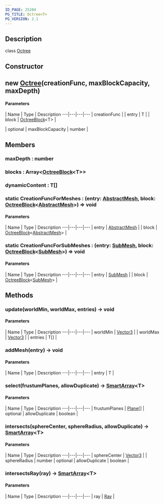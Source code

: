 ```yaml
---
ID_PAGE: 25204
PG_TITLE: Octree<T>
PG_VERSION: 2.1
---
```

## Description

class [Octree](/classes/3.1/Octree)



## Constructor

## new [Octree](/classes/3.1/Octree)(creationFunc, maxBlockCapacity, maxDepth)



#### Parameters
 | Name | Type | Description
---|---|---|---
 | creationFunc |  | entry | T | 
 | block | [OctreeBlock](/classes/3.1/OctreeBlock)&lt;T&gt; | 

 | 
optional | maxBlockCapacity | number | 
## Members

### maxDepth : number


### blocks : Array&lt;[OctreeBlock](/classes/3.1/OctreeBlock)&lt;T&gt;&gt;


### dynamicContent : T[]


### static CreationFuncForMeshes : (entry: [AbstractMesh](/classes/3.1/AbstractMesh), block: [OctreeBlock](/classes/3.1/OctreeBlock)&lt;[AbstractMesh](/classes/3.1/AbstractMesh)&gt;) =&gt; void



#### Parameters
 | Name | Type | Description
---|---|---|---
 | entry | [AbstractMesh](/classes/3.1/AbstractMesh) | 
 | block | [OctreeBlock](/classes/3.1/OctreeBlock)&lt;[AbstractMesh](/classes/3.1/AbstractMesh)&gt; | 
### static CreationFuncForSubMeshes : (entry: [SubMesh](/classes/3.1/SubMesh), block: [OctreeBlock](/classes/3.1/OctreeBlock)&lt;[SubMesh](/classes/3.1/SubMesh)&gt;) =&gt; void



#### Parameters
 | Name | Type | Description
---|---|---|---
 | entry | [SubMesh](/classes/3.1/SubMesh) | 
 | block | [OctreeBlock](/classes/3.1/OctreeBlock)&lt;[SubMesh](/classes/3.1/SubMesh)&gt; | 
## Methods

### update(worldMin, worldMax, entries) &rarr; void



#### Parameters
 | Name | Type | Description
---|---|---|---
 | worldMin | [Vector3](/classes/3.1/Vector3) | 
 | worldMax | [Vector3](/classes/3.1/Vector3) | 
 | entries | T[] | 
### addMesh(entry) &rarr; void



#### Parameters
 | Name | Type | Description
---|---|---|---
 | entry | T | 

### select(frustumPlanes, allowDuplicate) &rarr; [SmartArray](/classes/3.1/SmartArray)&lt;T&gt;



#### Parameters
 | Name | Type | Description
---|---|---|---
 | frustumPlanes | [Plane](/classes/3.1/Plane)[] | 
optional | allowDuplicate | boolean | 
### intersects(sphereCenter, sphereRadius, allowDuplicate) &rarr; [SmartArray](/classes/3.1/SmartArray)&lt;T&gt;



#### Parameters
 | Name | Type | Description
---|---|---|---
 | sphereCenter | [Vector3](/classes/3.1/Vector3) | 
 | sphereRadius | number | 
optional | allowDuplicate | boolean | 
### intersectsRay(ray) &rarr; [SmartArray](/classes/3.1/SmartArray)&lt;T&gt;



#### Parameters
 | Name | Type | Description
---|---|---|---
 | ray | [Ray](/classes/3.1/Ray) | 

